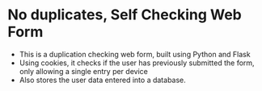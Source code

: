 # No duplicates, Self Checking Web Form
 - This is a duplication checking web form, built using Python and Flask
 - Using cookies, it checks if the user has previously submitted the form, only allowing a single entry per device
 - Also stores the user data entered into a database.

